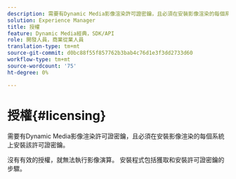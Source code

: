 ```yaml
---
description: 需要有Dynamic Media影像渲染許可證密鑰，且必須在安裝影像渲染的每個系統上安裝該許可證密鑰。
solution: Experience Manager
title: 授權
feature: Dynamic Media經典，SDK/API
role: 開發人員，商業從業人員
translation-type: tm+mt
source-git-commit: d0bc88f55f857762b3bab4c76d1e3f3dd2733d60
workflow-type: tm+mt
source-wordcount: '75'
ht-degree: 0%

---
```



# 授權{#licensing}

需要有Dynamic Media影像渲染許可證密鑰，且必須在安裝影像渲染的每個系統上安裝該許可證密鑰。

沒有有效的授權，就無法執行影像演算。 安裝程式包括獲取和安裝許可證密鑰的步驟。
